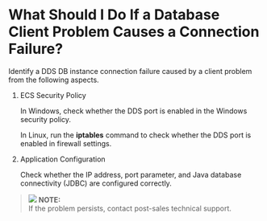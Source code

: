 # What Should I Do If a Database Client Problem Causes a Connection Failure?<a name="dds_faq_0014"></a>

Identify a DDS DB instance connection failure caused by a client problem from the following aspects.

1.  ECS Security Policy

    In Windows, check whether the DDS port is enabled in the Windows security policy.

    In Linux, run the  **iptables**  command to check whether the DDS port is enabled in firewall settings.

2.  Application Configuration

    Check whether the IP address, port parameter, and Java database connectivity \(JDBC\) are configured correctly.


>![](/images/icon-note.gif) **NOTE:**   
>If the problem persists, contact post-sales technical support.  

